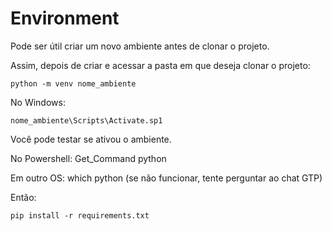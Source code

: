 # Environment

Pode ser útil criar um novo ambiente antes de clonar o projeto.

Assim, depois de criar e acessar a pasta em que deseja clonar o projeto:

`python -m venv nome_ambiente`

No Windows:

`nome_ambiente\Scripts\Activate.sp1`

Você pode testar se ativou o ambiente.

No Powershell: Get_Command python

Em outro OS: which python (se não funcionar, tente perguntar ao chat GTP)

Então:

`pip install -r requirements.txt`
